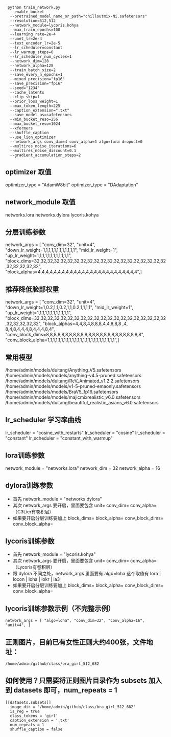 
```
 python train_network.py
  --enable_bucket
  --pretrained_model_name_or_path="chilloutmix-Ni.safetensors"
  --resolution=512,512
  --network_module=lycoris.kohya
  --max_train_epochs=100
  --learning_rate=2e-4
  --unet_lr=2e-4
  --text_encoder_lr=2e-5
  --lr_scheduler=constant
  --lr_warmup_steps=0
  --lr_scheduler_num_cycles=1
  --network_dim=128
  --network_alpha=128
  --train_batch_size=2
  --save_every_n_epochs=1
  --mixed_precision="fp16"
  --save_precision="fp16"
  --seed="1234"
  --cache_latents
  --clip_skip=1
  --prior_loss_weight=1
  --max_token_length=225
  --caption_extension=".txt"
  --save_model_as=safetensors
  --min_bucket_reso=256
  --max_bucket_reso=1024
  --xformers
  --shuffle_caption 
  --use_lion_optimizer
  --network_args conv_dim=4 conv_alpha=4 algo=lora dropout=0
  --multires_noise_iterations=6
  --multires_noise_discount=0.1
  --gradient_accumulation_steps=2
```

## optimizer 取值
optimizer_type = "AdamW8bit"
optimizer_type = "DAdaptation"

## network_module 取值
networks.lora
networks.dylora
lycoris.kohya

## 分层训练参数
network_args = [ "conv_dim=32", "unit=4", "down_lr_weight=1,1,1,1,1,1,1,1,1,1,1,1", "mid_lr_weight=1", "up_lr_weight=1,1,1,1,1,1,1,1,1,1,1,1", "block_dims=32,32,32,32,32,32,32,32,32,32,32,32,32,32,32,32,32,32,32,32,32,32,32,32,32", "block_alphas=4,4,4,4,4,4,4,4,4,4,4,4,4,4,4,4,4,4,4,4,4,4,4,4,4",]

## 推荐降低脸部权重
network_args = [ "conv_dim=32", "unit=4", "down_lr_weight=1,0.2,1,1,0.2,1,1,0.2,1,1,1,1", "mid_lr_weight=1", "up_lr_weight=1,1,1,1,1,1,1,1,1,1,1,1", "block_dims=32,32,32,32,32,32,32,32,32,32,32,32,32,32,32,32,32,32,32,32,32,32,32,32,32", "block_alphas=4,4,8,4,8,8,8,4,4,8,8,8  ,4,  8,4,8,4,4,4,8,4,4,4,8,4", "conv_block_dims=8,8,8,8,8,8,8,8,8,8,8,8,8,8,8,8,8,8,8,8,8,8,8,8,8", "conv_block_alpha=1,1,1,1,1,1,1,1,1,1,1,1,1,1,1,1,1,1,1,1,1,1,1,1,1",]

## 常用模型
/home/admin/models/duitang/Anything_V5.safetensors
/home/admin/models/models/anything-v4.5-pruned.safetensors
/home/admin/models/duitang/ReV_Animated_v1.2.2.safetensors
/home/admin/models/models/v1-5-pruned-emaonly.safetensors
/home/admin/models/models/BraV5_fp16.safetensors
/home/admin/models/models/majicmixrealistic_v6.0.safetensors
/home/admin/models/duitang/beautiful_realistic_asians_v6.0.safetensors

## lr_scheduler 学习率曲线
lr_scheduler = "cosine_with_restarts"
lr_scheduler = "cosine"
lr_scheduler = "constant"
lr_scheduler = "constant_with_warmup"

## lora训练参数
network_module = "networks.lora"
network_dim = 32
network_alpha = 16

## dylora训练参数
* 首先 network_module = "networks.dylora"
* 其次 network_args 要开启，里面要包含 unit= conv_dim= conv_alpha=   （C3Lier有卷积层）
* 如果要开启分层训练要加上 block_dims= block_alpha= conv_block_dims= conv_block_alpha=

## lycoris训练参数
* 首先 network_module = "lycoris.kohya"
* 其次 network_args 要开启，里面要包含 unit= conv_dim= conv_alpha=   （Lycoris有卷积层）
* 跟 dylora 不同之处，network_args 里面要有 algo=loha 这个取值有 lora | locon | loha | lokr | ia3
* 如果要开启分层训练要加上 block_dims= block_alpha= conv_block_dims= conv_block_alpha=

## lycoris训练参数示例（不完整示例）
`network_args = [ "algo=loha", "conv_dim=32", "conv_alpha=16", "unit=4", ]`



## 正则图片，目前已有女性正则大约400张，文件地址：
`/home/admin/github/class/bra_girl_512_682`

## 如何使用？只需要将正则图片目录作为 subsets 加入到 datasets 即可，num_repeats = 1
```
[[datasets.subsets]]
  image_dir = '/home/admin/github/class/bra_girl_512_682'
  is_reg = true
  class_tokens = 'girl'
  caption_extension = '.txt'
  num_repeats = 1
  shuffle_caption = false
```